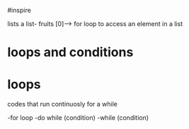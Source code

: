#inspire

lists 
   a list-
   fruits [0]-->
   for loop to access an element in a list

   # loops and conditions


# loops
   codes that run continuosly for a while

  -for loop
  -do while (condition)
  -while (condition)